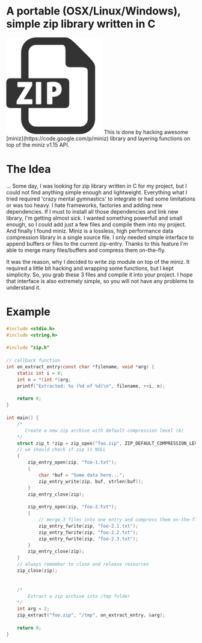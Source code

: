 A portable (OSX/Linux/Windows), simple zip library written in C
===========================================
<img src="zip.png" name="zip" />
This is done by hacking awesome [miniz](https://code.google.com/p/miniz) library and layering functions on top of the miniz v1.15 API.

# The Idea 
... Some day, I was looking for zip library written in C for my project, but I could not find anything simple enough and lightweight.
Everything what I tried required 'crazy mental gymnastics' to integrate or had some limitations or was too heavy. 
I hate frameworks, factories and adding new dependencies. If I must to install all those dependencies and link new library, I'm getting almost sick. 
I wanted something powerfull and small enough, so I could add just a few files and compile them into my project. 
And finally I found miniz. 
Miniz is a lossless, high performance data compression library in a single source file. I only needed simple interface to append buffers or files to the current zip-entry. Thanks to this feature I'm able to merge many files/buffers and compress them on-the-fly.

It was the reason, why I decided to write zip module on top of the miniz. It required a little bit hacking and wrapping some functions, but I kept simplicity. So, you grab these 3 files and compile it into your project. I hope that interface is also extremely simple, so you will not have any problems to understand it.

# Example

```c
#include <stdio.h>
#include <string.h>

#include "zip.h"

// callback function
int on_extract_entry(const char *filename, void *arg) {
	static int i = 0;
	int n = *(int *)arg;
	printf("Extracted: %s (%d of %d)\n", filename, ++i, n);	

	return 0;
}

int main() {
	/* 
	   Create a new zip archive with default compression level (6)	   
	*/
	struct zip_t *zip = zip_open("foo.zip", ZIP_DEFAULT_COMPRESSION_LEVEL, 0);
	// we should check if zip is NULL
	{
		zip_entry_open(zip, "foo-1.txt");
		{
			char *buf = "Some data here...";
			zip_entry_write(zip, buf, strlen(buf));
		}
		zip_entry_close(zip);

		zip_entry_open(zip, "foo-2.txt");
		{
			// merge 3 files into one entry and compress them on-the-fly.
			zip_entry_fwrite(zip, "foo-2.1.txt");
			zip_entry_fwrite(zip, "foo-2.2.txt");
			zip_entry_fwrite(zip, "foo-2.3.txt");
		}
		zip_entry_close(zip);		
	}
	// always remember to close and release resources
	zip_close(zip);
		

	/*
		Extract a zip archive into /tmp folder
	*/
	int arg = 2;
	zip_extract("foo.zip", "/tmp", on_extract_entry, &arg);

	return 0;
}
```
